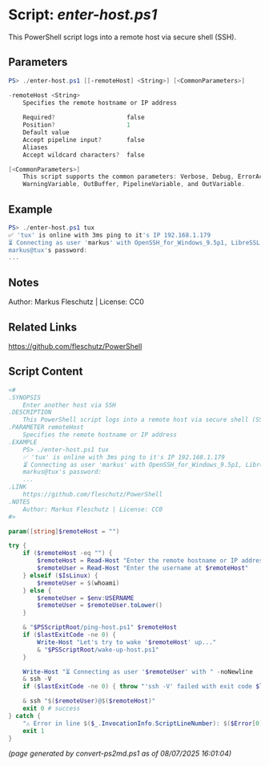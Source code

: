 Script: *enter-host.ps1*
========================

This PowerShell script logs into a remote host via secure shell (SSH).

Parameters
----------
```powershell
PS> ./enter-host.ps1 [[-remoteHost] <String>] [<CommonParameters>]

-remoteHost <String>
    Specifies the remote hostname or IP address
    
    Required?                    false
    Position?                    1
    Default value                
    Accept pipeline input?       false
    Aliases                      
    Accept wildcard characters?  false

[<CommonParameters>]
    This script supports the common parameters: Verbose, Debug, ErrorAction, ErrorVariable, WarningAction, 
    WarningVariable, OutBuffer, PipelineVariable, and OutVariable.
```

Example
-------
```powershell
PS> ./enter-host.ps1 tux
✅ 'tux' is online with 3ms ping to it's IP 192.168.1.179
⏳ Connecting as user 'markus' with OpenSSH_for_Windows_9.5p1, LibreSSL 3.8.2
markus@tux's password:
...

```

Notes
-----
Author: Markus Fleschutz | License: CC0

Related Links
-------------
https://github.com/fleschutz/PowerShell

Script Content
--------------
```powershell
<#
.SYNOPSIS
	Enter another host via SSH
.DESCRIPTION
	This PowerShell script logs into a remote host via secure shell (SSH).
.PARAMETER remoteHost
	Specifies the remote hostname or IP address
.EXAMPLE
	PS> ./enter-host.ps1 tux
	✅ 'tux' is online with 3ms ping to it's IP 192.168.1.179
	⏳ Connecting as user 'markus' with OpenSSH_for_Windows_9.5p1, LibreSSL 3.8.2
	markus@tux's password:
	...
.LINK
	https://github.com/fleschutz/PowerShell
.NOTES
	Author: Markus Fleschutz | License: CC0
#>

param([string]$remoteHost = "")

try {
	if ($remoteHost -eq "") {
		$remoteHost = Read-Host "Enter the remote hostname or IP address"
		$remoteUser = Read-Host "Enter the username at $remoteHost"
	} elseif ($IsLinux) {
		$remoteUser = $(whoami)
	} else {
		$remoteUser = $env:USERNAME
		$remoteUser = $remoteUser.toLower()
	}

	& "$PSScriptRoot/ping-host.ps1" $remoteHost
	if ($lastExitCode -ne 0) {
		Write-Host "Let's try to wake '$remoteHost' up..."
		& "$PSScriptRoot/wake-up-host.ps1" 
	}

	Write-Host "⏳ Connecting as user '$remoteUser' with " -noNewline
	& ssh -V
	if ($lastExitCode -ne 0) { throw "'ssh -V' failed with exit code $lastExitCode" }

	& ssh "$($remoteUser)@$($remoteHost)"
	exit 0 # success
} catch {
	"⚠️ Error in line $($_.InvocationInfo.ScriptLineNumber): $($Error[0])"
	exit 1
}
```

*(page generated by convert-ps2md.ps1 as of 08/07/2025 16:01:04)*

